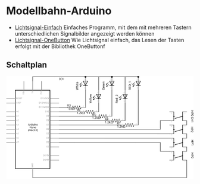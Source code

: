 # Modellbahn-Arduino

* [Lichtsignal-Einfach](Lichtsignal-Einfach) Einfaches Programm, mit dem mit mehreren Tastern unterschiedlichen Signalbilder angezeigt werden können
* [Lichtsignal-OneButton](Lichtsignal-OneButton) Wie Lichtsignal einfach, das Lesen der Tasten erfolgt mit der Bibliothek OneButtonf

## Schaltplan

![Schaltplan](Lichtsignal_Schaltplan.svg)
